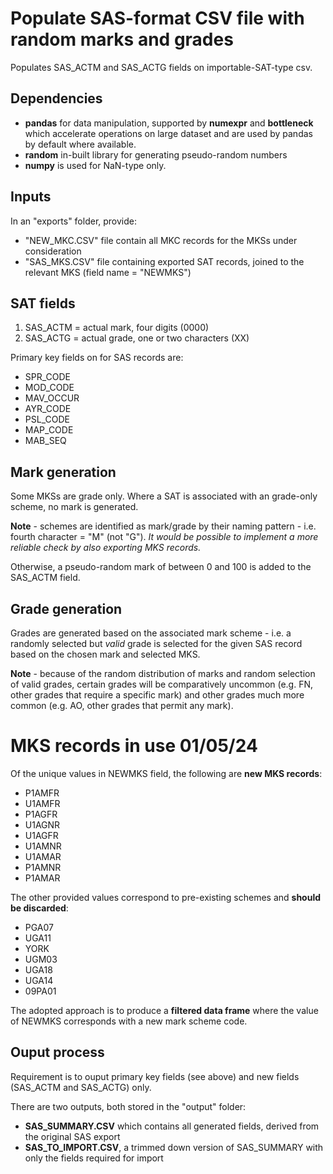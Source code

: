 # Populate SAS-format CSV file with random marks and grades

Populates SAS_ACTM and SAS_ACTG fields on importable-SAT-type csv.

## Dependencies

- **pandas** for data manipulation, supported by **numexpr** and **bottleneck** which accelerate operations on large dataset and are used by pandas by default where available.
- **random** in-built library for generating pseudo-random numbers
- **numpy** is used for NaN-type only.

## Inputs

In an "exports" folder, provide:
- "NEW_MKC.CSV" file contain all MKC records for the MKSs under consideration
- "SAS_MKS.CSV" file containing exported SAT records, joined to the relevant MKS (field name = "NEWMKS")

## SAT fields

1. SAS_ACTM = actual mark, four digits (0000)
2. SAS_ACTG = actual grade, one or two characters (XX)

Primary key fields on for SAS records are:

- SPR_CODE
- MOD_CODE
- MAV_OCCUR
- AYR_CODE
- PSL_CODE
- MAP_CODE
- MAB_SEQ

## Mark generation

Some MKSs are grade only. Where a SAT is associated with an grade-only scheme, no mark is generated.

**Note** - schemes are identified as mark/grade by their naming pattern - i.e. fourth character = "M" (not "G").
*It would be possible to implement a more reliable check by also exporting MKS records.*

Otherwise, a pseudo-random mark of between 0 and 100 is added to the SAS_ACTM field.

## Grade generation

Grades are generated based on the associated mark scheme - i.e. a randomly selected but *valid* grade is selected for the given SAS record based on the chosen mark and selected MKS.

**Note** - because of the random distribution of marks and random selection of valid grades, certain grades will be comparatively uncommon (e.g. FN, other grades that require a specific mark) and other grades much more common (e.g. AO, other grades that permit any mark).

# MKS records in use 01/05/24

Of the unique values in NEWMKS field, the following are **new MKS records**:

- P1AMFR
- U1AMFR
- P1AGFR
- U1AGNR
- U1AGFR
- U1AMNR
- U1AMAR
- P1AMNR
- P1AMAR

The other provided values correspond to pre-existing schemes and **should be discarded**:

- PGA07
- UGA11
- YORK
- UGM03
- UGA18
- UGA14
- 09PA01

The adopted approach is to produce a **filtered data frame** where the value of NEWMKS corresponds with a new mark scheme code.

## Ouput process

Requirement is to ouput primary key fields (see above) and new fields (SAS_ACTM and SAS_ACTG) only.

There are two outputs, both stored in the "output" folder:
- **SAS_SUMMARY.CSV** which contains all generated fields, derived from the original SAS export
- **SAS_TO_IMPORT.CSV**, a trimmed down version of SAS_SUMMARY with only the fields required for import